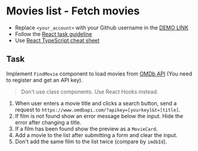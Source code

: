 # Movies list - Fetch movies
- Replace `<your_account>` with your Github username in the
 [DEMO LINK](https://Ol-Lav.github.io/react_movies-list-fetch-movies/)
- Follow the [React task guideline](https://github.com/mate-academy/react_task-guideline#react-tasks-guideline)
- Use [React TypeScript cheat sheet](https://mate-academy.github.io/fe-program/js/extra/react-typescript)

## Task
Implement `FindMovie` component to load movies from [OMDb API](http://www.omdbapi.com/) (You need to register and get an API key).

> Don't use class components. Use React Hooks instead.

1. When user enters a movie title and clicks a search button, send a request to `https://www.omdbapi.com/?apikey=[yourkey]&t=[title]`.
1. If film is not found show an error message below the input. Hide the error after changing a title.
1. If a film has been found show the preview as a `MovieCard`.
1. Add a movie to the list after submitting a form and clear the input.
1. Don't add the same film to the list twice (compare by `imdbId`).

